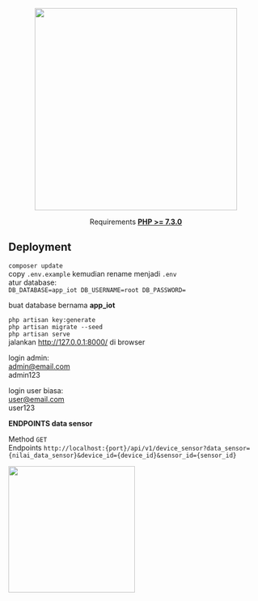 <p align="center"><img src="https://res.cloudinary.com/dtfbvvkyp/image/upload/v1566331377/laravel-logolockup-cmyk-red.svg" width="400"></p>

<p align="center">
    Requirements <a href="https://www.php.net/downloads.php"><b>PHP >= 7.3.0</b></a>
</p>

## Deployment

`composer update`<br>
copy `.env.example` kemudian rename menjadi `.env`<br>
atur database:<br>
`DB_DATABASE=app_iot
DB_USERNAME=root
DB_PASSWORD=`<br>

buat database bernama <b>app_iot</b><br>

`php artisan key:generate`<br>
`php artisan migrate --seed`<br>
`php artisan serve`<br>
jalankan http://127.0.0.1:8000/ di browser<br>

login admin:<br>
admin@email.com<br>
admin123<br>

login user biasa:<br>
user@email.com<br>
user123<br>


**ENDPOINTS data sensor**

Method `GET` <br>
Endpoints `http://localhost:{port}/api/v1/device_sensor?data_sensor={nilai_data_sensor}&device_id={device_id}&sensor_id={sensor_id}`

<img src="database/ERD.png" width="250" align="center">
